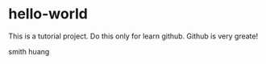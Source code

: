 # hello-world
This is a tutorial project.
Do this only for learn github.
Github is very greate!

 smith huang
